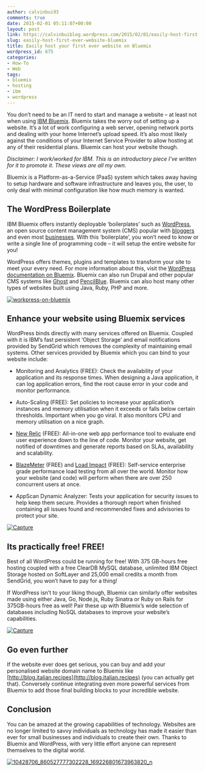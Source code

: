 ```yaml
---
author: calvinbui93
comments: true
date: 2015-02-01 05:11:07+00:00
layout: post
link: https://calvinbuiblog.wordpress.com/2015/02/01/easily-host-first-ever-website-bluemix/
slug: easily-host-first-ever-website-bluemix
title: Easily host your first ever website on Bluemix
wordpress_id: 675
categories:
- How-To
- Web
tags:
- bluemix
- hosting
- ibm
- wordpress
---
```


You don’t need to be an IT nerd to start and manage a website – at least not when using [IBM Bluemix](https://console.ng.bluemix.net/). Bluemix takes the worry out of setting up a website. It’s a lot of work configuring a web server, opening network ports and dealing with your home Internet’s upload speed. It’s also most likely against the conditions of your Internet Service Provider to allow hosting at any of their residential plans. Bluemix can host your website though.

<!-- more -->

_Disclaimer: I work/worked for IBM. This is an introductory piece I've written for it to promote it. These views are all my own._

Bluemix is a Platform-as-a-Service (PaaS) system which takes away having to setup hardware and software infrastructure and leaves you, the user, to only deal with minimal configuration like how much memory is wanted.


## The WordPress Boilerplate


IBM Bluemix offers instantly deployable ‘boilerplates’ such as [WordPress](https://wordpress.com/), an open source content management system (CMS) popular with [bloggers](http://cutepuppylove.me/) and even most [businesses](http://www.sonymusic.com/). With this ‘boilerplate’, you won’t need to know or write a single line of programming code – it will setup the entire website for you!

WordPress offers themes, plugins and templates to transform your site to meet your every need. For more information about this, visit the [WordPress documentation on Bluemix](https://www.ng.bluemix.net/docs/#starters/wordpress/index.html). Bluemix can also run Drupal and other popular CMS systems like [Ghost](https://github.com/ibmjstart/bluemix-ghost-js) and [PencilBlue](https://github.com/pencilblue/pencilblue/wiki/Cloud-Hosting:-IBM-Bluemix). Bluemix can also host many other types of websites built using Java, Ruby, PHP and more.

[![workpress-on-bluemix](https://calvin.me/mymedia/uploads/2015/01/workpress-on-bluemix.png)](https://calvin.me/mymedia/uploads/2015/01/workpress-on-bluemix.png)


## Enhance your website using Bluemix services


WordPress binds directly with many services offered on Bluemix. Coupled with it is IBM’s fast persistent ‘Object Storage’ and email notifications provided by SendGrid which removes the complexity of maintaining email systems. Other services provided by Bluemix which you can bind to your website include:



	
  * Monitoring and Analytics (FREE): Check the availability of your application and its response times. When designing a Java application, it can log application errors, find the root cause error in your code and monitor performance.

	
  * Auto-Scaling (FREE): Set policies to increase your application’s instances and memory utilisation when it exceeds or falls below certain thresholds. Important when you go viral. It also monitors CPU and memory utilisation on a nice graph.

	
  * [New Relic](http://newrelic.com/) (FREE): All-in-one web app performance tool to evaluate end user experience down to the line of code. Monitor your website, get notified of downtimes and generate reports based on SLAs, availability and scalability.

	
  * [BlazeMeter](http://blazemeter.com/) (FREE) and [Load Impact](https://loadimpact.com) (FREE): Self-service enterprise grade performance load testing from all over the world. Monitor how your website (and code) will perform when there are over 250 concurrent users at once.

	
  * AppScan Dynamic Analyzer: Tests your application for security issues to help keep them secure. Provides a thorough report when finished containing all issues found and recommended fixes and advisories to protect your site.


[![Capture](https://calvin.me/mymedia/uploads/2015/01/Capture.png)](https://calvin.me/mymedia/uploads/2015/01/Capture.png)


## Its practically free! FREE!


Best of all WordPress could be running for free! With 375 GB-hours free hosting coupled with a free ClearDB MySQL database, unlimited IBM Object Storage hosted on SoftLayer and 25,000 email credits a month from SendGrid, you won’t have to pay for a thing!

If WordPress isn’t to your liking though, Bluemix can similarly offer websites made using either Java, Go, Node.js, Ruby Sinatra or Ruby on Rails for 375GB-hours free as well! Pair these up with Bluemix’s wide selection of databases including NoSQL databases to improve your website’s capabilities.

[![Capture](http://calvinbuiblog.files.wordpress.com/2015/01/capture1.png)](http://calvinbuiblog.files.wordpress.com/2015/01/capture1.png)


## Go even further


If the website ever does get serious, you can buy and add your personalised website domain name to Bluemix like [http://blog.italian.recipes](http://blog.italian.recipes) (you can actually get that). Conversely continue integrating even more powerful services from Bluemix to add those final building blocks to your incredible website.


## Conclusion


You can be amazed at the growing capabilities of technology. Websites are no longer limited to savvy individuals as technology has made it easier than ever for small businesses and individuals to create their own. Thanks to Bluemix and WordPress, with very little effort anyone can represent themselves to the digital world.

[![10428706_860527777302228_169226801673963820_n](http://calvinbuiblog.files.wordpress.com/2015/01/10428706_860527777302228_169226801673963820_n.png)](http://calvinbuiblog.files.wordpress.com/2015/01/10428706_860527777302228_169226801673963820_n.png)
